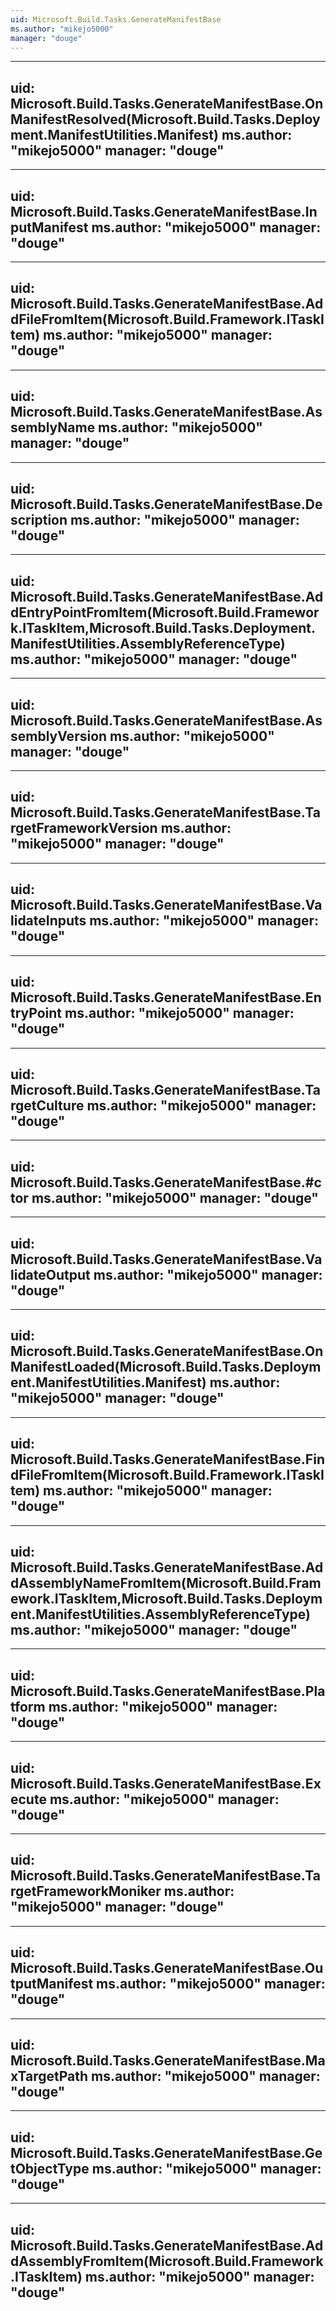 ```yaml
---
uid: Microsoft.Build.Tasks.GenerateManifestBase
ms.author: "mikejo5000"
manager: "douge"
---
```


---
uid: Microsoft.Build.Tasks.GenerateManifestBase.OnManifestResolved(Microsoft.Build.Tasks.Deployment.ManifestUtilities.Manifest)
ms.author: "mikejo5000"
manager: "douge"
---

---
uid: Microsoft.Build.Tasks.GenerateManifestBase.InputManifest
ms.author: "mikejo5000"
manager: "douge"
---

---
uid: Microsoft.Build.Tasks.GenerateManifestBase.AddFileFromItem(Microsoft.Build.Framework.ITaskItem)
ms.author: "mikejo5000"
manager: "douge"
---

---
uid: Microsoft.Build.Tasks.GenerateManifestBase.AssemblyName
ms.author: "mikejo5000"
manager: "douge"
---

---
uid: Microsoft.Build.Tasks.GenerateManifestBase.Description
ms.author: "mikejo5000"
manager: "douge"
---

---
uid: Microsoft.Build.Tasks.GenerateManifestBase.AddEntryPointFromItem(Microsoft.Build.Framework.ITaskItem,Microsoft.Build.Tasks.Deployment.ManifestUtilities.AssemblyReferenceType)
ms.author: "mikejo5000"
manager: "douge"
---

---
uid: Microsoft.Build.Tasks.GenerateManifestBase.AssemblyVersion
ms.author: "mikejo5000"
manager: "douge"
---

---
uid: Microsoft.Build.Tasks.GenerateManifestBase.TargetFrameworkVersion
ms.author: "mikejo5000"
manager: "douge"
---

---
uid: Microsoft.Build.Tasks.GenerateManifestBase.ValidateInputs
ms.author: "mikejo5000"
manager: "douge"
---

---
uid: Microsoft.Build.Tasks.GenerateManifestBase.EntryPoint
ms.author: "mikejo5000"
manager: "douge"
---

---
uid: Microsoft.Build.Tasks.GenerateManifestBase.TargetCulture
ms.author: "mikejo5000"
manager: "douge"
---

---
uid: Microsoft.Build.Tasks.GenerateManifestBase.#ctor
ms.author: "mikejo5000"
manager: "douge"
---

---
uid: Microsoft.Build.Tasks.GenerateManifestBase.ValidateOutput
ms.author: "mikejo5000"
manager: "douge"
---

---
uid: Microsoft.Build.Tasks.GenerateManifestBase.OnManifestLoaded(Microsoft.Build.Tasks.Deployment.ManifestUtilities.Manifest)
ms.author: "mikejo5000"
manager: "douge"
---

---
uid: Microsoft.Build.Tasks.GenerateManifestBase.FindFileFromItem(Microsoft.Build.Framework.ITaskItem)
ms.author: "mikejo5000"
manager: "douge"
---

---
uid: Microsoft.Build.Tasks.GenerateManifestBase.AddAssemblyNameFromItem(Microsoft.Build.Framework.ITaskItem,Microsoft.Build.Tasks.Deployment.ManifestUtilities.AssemblyReferenceType)
ms.author: "mikejo5000"
manager: "douge"
---

---
uid: Microsoft.Build.Tasks.GenerateManifestBase.Platform
ms.author: "mikejo5000"
manager: "douge"
---

---
uid: Microsoft.Build.Tasks.GenerateManifestBase.Execute
ms.author: "mikejo5000"
manager: "douge"
---

---
uid: Microsoft.Build.Tasks.GenerateManifestBase.TargetFrameworkMoniker
ms.author: "mikejo5000"
manager: "douge"
---

---
uid: Microsoft.Build.Tasks.GenerateManifestBase.OutputManifest
ms.author: "mikejo5000"
manager: "douge"
---

---
uid: Microsoft.Build.Tasks.GenerateManifestBase.MaxTargetPath
ms.author: "mikejo5000"
manager: "douge"
---

---
uid: Microsoft.Build.Tasks.GenerateManifestBase.GetObjectType
ms.author: "mikejo5000"
manager: "douge"
---

---
uid: Microsoft.Build.Tasks.GenerateManifestBase.AddAssemblyFromItem(Microsoft.Build.Framework.ITaskItem)
ms.author: "mikejo5000"
manager: "douge"
---
